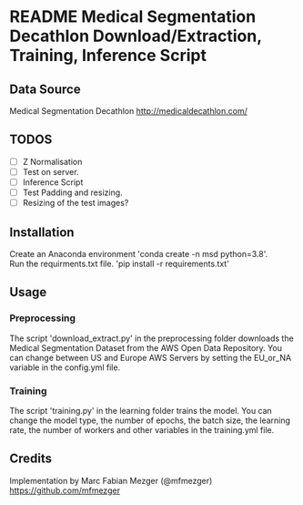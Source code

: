 # README Medical Segmentation Decathlon Download/Extraction, Training, Inference Script

## Data Source

Medical Segmentation Decathlon http://medicaldecathlon.com/

## TODOS

- [ ] Z Normalisation
- [ ] Test on server.
- [ ] Inference Script
- [ ] Test Padding and resizing.
- [ ] Resizing of the test images?

## Installation

Create an Anaconda environment 'conda create -n msd python=3.8'.  
Run the requirments.txt file. 'pip install -r requirements.txt'

## Usage

### Preprocessing

The script 'download_extract.py' in the preprocessing folder downloads the Medical Segmentation Dataset from the AWS
Open Data Repository. You can change between US and Europe AWS Servers by setting the EU_or_NA variable in the
config.yml file.

### Training

The script 'training.py' in the learning folder trains the model. You can change the model type, the number of epochs,
the batch size, the learning rate, the number of workers and other variables in the training.yml file.

## Credits

Implementation by Marc Fabian Mezger (@mfmezger) https://github.com/mfmezger
